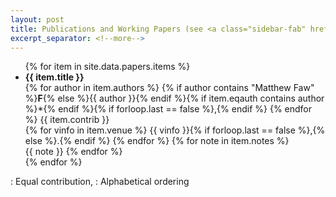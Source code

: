```yaml
---
layout: post
title: Publications and Working Papers (see <a class="sidebar-fab" href="https://scholar.google.com/citations?user=uzyYjPkAAAAJ&view_op=list_works&sortby=pubdate" target="_blank"><i class="fab fa-company fa-google"></i></a>)
excerpt_separator: <!--more-->
---
```


<ul>
{% for item in site.data.papers.items %}
    <li>
    <b>{{ item.title }}</b> <a href="{{ site.data.links[item.linkkey][item.linkver] }}"><i class="fa-regular fa-newspaper"></i></a>
    <!--<a href="{{ site.data.links[item.linkkey][item.linkver] }}">{{ item.title }}</a>-->
    <br>{% for author in item.authors %}
    {% if author contains "Matthew Faw" %}<b>F</b>{% else %}{{ author }}{% endif %}{% if item.eqauth contains author %}*{% endif %}{% if forloop.last == false %},{% endif %}
    {% endfor %}
    {{ item.contrib }}
    <br>{% for vinfo in item.venue %}
        {{ vinfo }}{% if forloop.last == false %},{% else %}.{% endif %}
    {% endfor %}
    {% for note in item.notes %}
        <br>{{ note }}
    {% endfor %}
    </li>
{% endfor %}
</ul>
<div class="message">
    <i class="fa-solid fa-asterisk"></i>: Equal contribution, <i class="fa-solid fa-arrow-down-a-z"></i>: Alphabetical ordering
</div>
